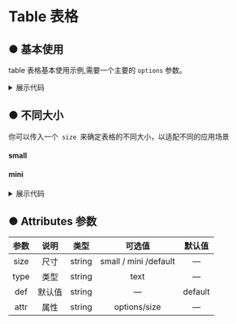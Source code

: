 <script lang="ts" setup>
import { reactive } from "vue";
const state = reactive({
  options:{
    fileds:[
      {field:'id',title:'ID',align:'center'},
      {field:'name',title:'姓名',align:'center'},
      {field:'job',title:'职业',align:'center'},
      {field:'address',title:'地址',align:'center'},
      {field:'from',title:'籍贯',align:'center'}
    ],
    datas:[
      {id:1,name:'张三',job:'UI',address:'组一',from:"云南"},
      {id:2,name:'李四',job:'前端',address:'组二',from:"新疆"},
      {id:3,name:'王五',job:'后端',address:'组三',from:"海南"},
      {id:4,name:'老杨',job:'测试',address:'组四',from:"西藏"},
    ]
  },
});
const { options } = state;
</script>
# Table 表格

## ● 基本使用
<p> table 表格基本使用示例,需要一个主要的 <code>options</code> 参数。</p>
<div class="borderBox">
 <k-table :options="options"></k-table>
</div>
<details>
<summary class="pre-code-tag">展示代码</summary>

  ```vue
<template>
   <k-table :options="options"></k-table>
</template>

<script lang="ts" setup>
import { reactive } from "vue";
const state = reactive({
  options:{
    fileds:[
      {field:'id',title:'ID',align:'center'},
      {field:'name',title:'姓名',align:'center'},
      {field:'job',title:'职业',align:'center'},
      {field:'address',title:'地址',align:'center'},
      {field:'from',title:'籍贯',align:'center'}
    ],
    datas:[
      {id:1,name:'张三',job:'UI',address:'组一',from:"云南"},
      {id:2,name:'李四',job:'前端',address:'组二',from:"新疆"},
      {id:3,name:'王五',job:'后端',address:'组三',from:"海南"},
      {id:4,name:'老杨',job:'测试',address:'组四',from:"西藏"},
    ]
  },
});
const { options } = state;
</script>
  ```
</details>

## ● 不同大小
<p> 你可以传入一个<code> size </code>来确定表格的不同大小，以适配不同的应用场景</p>
<div class="borderBox">
<h4>small</h4>
<k-table :options="options" size="small"></k-table>
<h4>mini</h4>
<k-table :options="options" size="mini"></k-table>  
</div>
<details>
<summary class="pre-code-tag">展示代码</summary>

  ```vue
<template>
    <h4>small</h4>
    <k-table :options="options" size="small"></k-table>
    <h4>mini</h4>
    <k-table :options="options" size="mini"></k-table>
</template>
  
<script lang="ts" setup>
  import { reactive } from "vue";
  const state = reactive({
    options: {
      fileds: [
        { field: "id", title: "ID", align: "center" },
        { field: "name", title: "姓名", align: "center" },
        { field: "job", title: "职业", align: "center" },
        { field: "address", title: "地址", align: "center" },
        { field: "from", title: "籍贯", align: "center" },
      ],
      datas: [
     {id:1,name:'张三',job:'UI',address:'组一',from:"云南"},
      {id:2,name:'李四',job:'前端',address:'组二',from:"新疆"},
      {id:3,name:'王五',job:'后端',address:'组三',from:"海南"},
      {id:4,name:'老杨',job:'测试',address:'组四',from:"西藏"},
      ],
    },
  });
  const { options } = state;
  </script>
  ```
</details>
<!-- 待研究
### ● 自定义插槽内容
<p> 根据需要自定义表格的插槽内容，插槽接受需要定义表格列的 field 并返回当前行的数据 rowItem ，如果是定义表头，需要在插槽名加上 head- 前缀作为识别符</p>
<demo3/>
<br/>
<k-preview compname="Table" demoname="demo3"/> -->



## ● Attributes 参数
|      参数      | 说明                                   |   类型   | 可选值                                                    | 默认值 |
| :----------------: | :---------------------------------:   | :------: | :------------------------------------------:            | :-------: |
|      size      | 尺寸                                  |  string   | small / mini /default            |—  |
|   type         | 类型                                  |  string    |text     |  —  |
|   def        | 默认值                           |  string  | —  | default   |
|  attr        | 属性                           |  string  | options/size| —|




